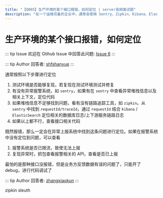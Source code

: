 ```yaml
---
title: "【Q005】生产环境的某个接口报错，如何定位 | server高频面试题"
description: "在一个运维完备的企业中，通常会使用 Sentry、Zipkin、Kibana、Elasticsearch 等运维手段辅助后端程序员调试代码，发现并解决 bug 及性能问题 undefined 字节跳动面试题、阿里腾讯面试题、美团小米面试题。"
---
```


# 生产环境的某个接口报错，如何定位

::: tip Issue
欢迎在 Gtihub Issue 中回答此问题: [Issue 6](https://github.com/shfshanyue/Daily-Question/issues/6)
:::

::: tip Author
回答者: [shfshanyue](https://github.com/shfshanyue)
:::

通常按照以下步骤进行定位

1. 测试环境是否能够复现，若复现在测试环境测试并修复
1. 有没有异常报警系统，如 `sentry`，如果有在 `sentry` 中查看异常堆栈信息以及相关上下文，定位代码
1. 如果堆栈信息不足够找到问题，看有没有链路追踪工具，如 `zipkin`。从 `sentry` 中找到 `requestId/traceId`，通过 `requestId` 结合 `kibana` / `ElasticSearch` 定位相关的数据库日志/上下游服务链路日志
1. 如果以上都不行，查看接口相关代码

既然报错，那么一定会在异常上报系统中找到这条问题进行定位。如果在报警系统中没有定位到问题，可以查看

1. 报警系统是否已限流，致使无法上报
1. 复现异常时，抓包查看报警相关的 API，查看是否已上报

最怕的是那种接口没报错，但是业务方反馈数据有误的问题了，只能开了 debug，进行代码调试了

::: tip Author
回答者: [zhangxiaokun](https://github.com/zhangxiaokun)
:::

zipkin sleuth
